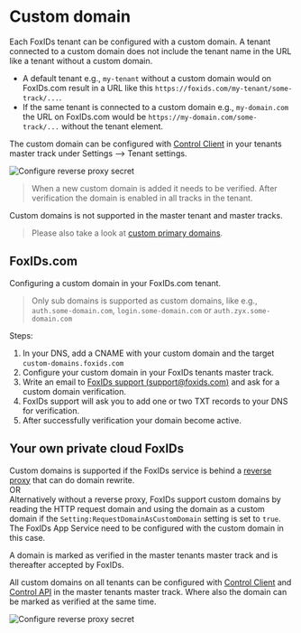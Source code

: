# Custom domain

Each FoxIDs tenant can be configured with a custom domain. A tenant connected to a custom domain does not include the tenant name in the URL like a tenant without a custom domain.

- A default tenant e.g., `my-tenant` without a custom domain would on FoxIDs.com result in a URL like this `https://foxids.com/my-tenant/some-track/...`.
- If the same tenant is connected to a custom domain e.g., `my-domain.com` the URL on FoxIDs.com would be `https://my-domain.com/some-track/...` without the tenant element.

The custom domain can be configured with [Control Client](control.md#foxids-control-client) in your tenants master track under Settings --> Tenant settings. 

![Configure reverse proxy secret](images/configure-tenant-custom-domain-my-track.png)

> When a new custom domain is added it needs to be verified. 
> After verification the domain is enabled in all tracks in the tenant.

Custom domains is not supported in the master tenant and master tracks.

> Please also take a look at [custom primary domains](deployment.md#custom-primary-domains).

## FoxIDs.com
Configuring a custom domain in your FoxIDs.com tenant.

> Only sub domains is supported as custom domains, like e.g., `auth.some-domain.com`, `login.some-domain.com` or `auth.zyx.some-domain.com`

Steps:

 1. In your DNS, add a CNAME with your custom domain and the target `custom-domains.foxids.com`    
 2. Configure your custom domain in your FoxIDs tenants master track.
 3. Write an email to [FoxIDs support (support@foxids.com)](mailto:support@foxids.com) and ask for a custom domain verification.
 4. FoxIDs support will ask you to add one or two TXT records to your DNS for verification.
 5. After successfully verification your domain become active.

## Your own private cloud FoxIDs
Custom domains is supported if the FoxIDs service is behind a [reverse proxy](reverse-proxy.md) that can do domain rewrite.  
OR  
Alternatively without a reverse proxy, FoxIDs support custom domains by reading the HTTP request domain and using the domain as a custom domain if the `Setting:RequestDomainAsCustomDomain` setting is set to `true`. The FoxIDs App Service need to be configured with the custom domain in this case.


A domain is marked as verified in the master tenants master track and is thereafter accepted by FoxIDs.

All custom domains on all tenants can be configured with [Control Client](control.md#foxids-control-client) and [Control API](control.md#foxids-control-api) in the master tenants master track. 
Where also the domain can be marked as verified at the same time. 

![Configure reverse proxy secret](images/configure-tenant-custom-domain-track.png)
